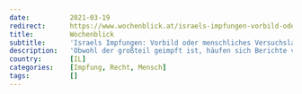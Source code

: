 ```yaml
---
date:          2021-03-19
redirect:      https://www.wochenblick.at/israels-impfungen-vorbild-oder-menschliches-versuchslabor/
title:         Wochenblick
subtitle:      'Israels Impfungen: Vorbild oder menschliches Versuchslabor?'
description:   'Obwohl der großteil geimpft ist, häufen sich Berichte von schwersten Gesundheitsproblemen. Pfizer-Chef Albert Bourla bezeichnete Israel als Menschenlabor.'
country:       [IL]
categories:    [Impfung, Recht, Mensch]
tags:          []
---
```


